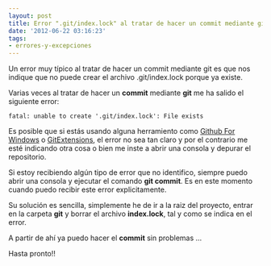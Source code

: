 ```yaml
---
layout: post
title: Error ".git/index.lock" al tratar de hacer un commit mediante git
date: '2012-06-22 03:16:23'
tags:
- errores-y-excepciones
---
```



Un error muy típico al tratar de hacer un commit mediante git es que nos indique que no puede crear el archivo .git/index.lock porque ya existe.

Varias veces al tratar de hacer un **commit** mediante **git** me ha salido el siguiente error:

```
fatal: unable to create '.git/index.lock': File exists
```

Es posible que si estás usando alguna herramiento como [Github For Windows](http://windows.github.com/ "Github for windows") o [GitExtensions](http://code.google.com/p/gitextensions/ "Git Extensions"), el error no sea tan claro y por el contrario me esté indicando otra cosa o bien me inste a abrir una consola y depurar el repositorio.

Si estoy recibiendo algún tipo de error que no identifico, siempre puedo abrir una consola y ejecutar el comando **git commit**. Es en este momento cuando puedo recibir este error explicitamente.

Su solución es sencilla, simplemente he de ir a la raiz del proyecto, entrar en la carpeta **git** y borrar el archivo **index.lock**, tal y como se indica en el error.

A partir de ahí ya puedo hacer el **commit** sin problemas …

Hasta pronto!!


